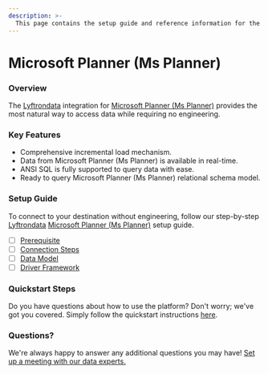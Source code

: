```yaml
---
description: >-
  This page contains the setup guide and reference information for the Microsoft Planner (Ms Planner) source connector.
---
```


# Microsoft Planner (Ms Planner)

### Overview

The [Lyftrondata](https://www.lyftrondata.com/) integration for [Microsoft Planner (Ms Planner)](None) provides the most natural way to access data while requiring no engineering.

### Key Features

* Comprehensive incremental load mechanism.
* Data from Microsoft Planner (Ms Planner) is available in real-time.&#x20;
* ANSI SQL is fully supported to query data with ease.
* Ready to query Microsoft Planner (Ms Planner) relational schema model.

### Setup Guide

To connect to your destination without engineering, follow our step-by-step [Lyftrondata](https://www.lyftrondata.com/)  [Microsoft Planner (Ms Planner)](None) setup guide.

* [ ] [Prerequisite](prerequisite.md)
* [ ] [Connection Steps](connection-steps.md)
* [ ] [Data Model](data-model/erd.md)
* [ ] [Driver Framework](driver-framework/)

### Quickstart Steps

Do you have questions about how to use the platform? Don't worry; we've got you covered. Simply follow the quickstart instructions [here](../README.md).

### Questions? <a href="#questions" id="questions"></a>

We're always happy to answer any additional questions you may have! [Set up a meeting with our data experts.](https://www.lyftrondata.com/book-a-meeting/)

